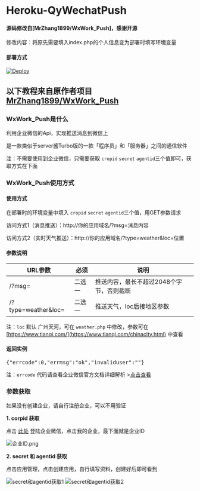 # Heroku-QyWechatPush

#### 源码修改自[MrZhang1899/WxWork_Push]，感谢开源

修改内容：将原先需要填入index.php的个人信息变为部署时填写环境变量

#### 部署方式

[![Deploy](https://www.herokucdn.com/deploy/button.png)](https://dashboard.heroku.com/new?template=https://github.com/requireCool/Heroku-QyWechatPush)

## 以下教程来自原作者项目[MrZhang1899/WxWork_Push](https://github.com/MrZhang1899/WxWork_Push)

### WxWork_Push是什么

利用企业微信的Api，实现推送消息到微信上

是一款类似于server酱Turbo版的一款「程序员」和「服务器」之间的通信软件

注：不需要使用到企业微信，只需要获取 `cropid` `secret` `agentid`三个值即可，获取方式在下面

### WxWork_Push使用方式

#### 使用方式

在部署时的环境变量中填入 `cropid` `secret` `agentid`三个值，用GET参数请求

访问方式1（消息推送）：http://你的应用域名/?msg=消息内容

访问方式2（实时天气推送）：http://你的应用域名/?type=weather&loc=位置


#### 参数说明

| URL参数| 必须| 说明 |
| ------------ | ------------ | ------------ |
| /?msg= | 二选一 | 推送内容，最长不超过2048个字节，否则截断 |
| /?type=weather&loc= | 二选一 | 推送天气，loc后接地区参数 |

注：`loc` 默认 广州天河，可在 `weather.php` 中修改，参数可在 [https://www.tianqi.com/](https://www.tianqi.com/chinacity.html) 中查看


#### 返回实例
<pre>
{"errcode":0,"errmsg":"ok","invaliduser":""}
</pre>

注：`errcode` 代码请查看企业微信官方文档详细解析 >[点击查看](https://work.weixin.qq.com/api/doc/90000/90139/90313)


### 参数获取
如果没有创建企业，请自行注册企业，可以不用验证

**1. corpid 获取**

点击 [此处](https://work.weixin.qq.com/wework_admin/frame#profile) 登陆企业微信，点击我的企业，最下面就是企业ID

![企业ID.png](https://i.loli.net/2021/02/22/kmAyYGjxZe2C5pM.png)

**2. secret 和 agentid 获取**

点击应用管理，点击创建应用，自行填写资料，创建好后即可看到

![secret和agentid获取1](https://i.loli.net/2021/02/22/ZRutYNels41IFDU.png)
![secret和agentid获取2](https://i.loli.net/2021/02/22/arqSobE7kxNDwYX.png)
